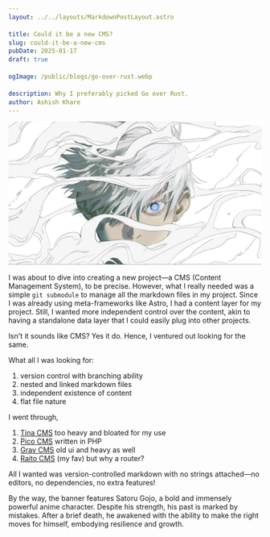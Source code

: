 ```yaml
---
layout: ../../layouts/MarkdownPostLayout.astro

title: Could it be a new CMS?
slug: could-it-be-a-new-cms
pubDate: 2025-01-17
draft: true

ogImage: /public/blogs/go-over-rust.webp

description: Why I preferably picked Go over Rust.
author: Ashish Khare
---
```


![banner](../../assets/blogs/could-it-be-a-new-cms/banner.webp)

I was about to dive into creating a new project—a CMS (Content Management System), to be precise. However, what I really needed was a simple `git submodule` to manage all the markdown files in my project. Since I was already using meta-frameworks like Astro, I had a content layer for my project. Still, I wanted more independent control over the content, akin to having a standalone data layer that I could easily plug into other projects.

Isn't it sounds like CMS? Yes it do. Hence, I ventured out looking for the same.

What all I was looking for:

1. version control with branching ability
2. nested and linked markdown files
3. independent existence of content
4. flat file nature

I went through,

1. [Tina CMS](https://tina.io/) too heavy and bloated for my use
2. [Pico CMS](https://picocms.org/) written in PHP
3. [Grav CMS](https://getgrav.org/) old ui and heavy as well
4. [Raito CMS](https://raito.arnaud.at/) (my fav) but why a router?

All I wanted was version-controlled markdown with no strings attached—no editors, no dependencies, no extra features!

By the way, the banner features Satoru Gojo, a bold and immensely powerful anime character. Despite his strength, his past is marked by mistakes. After a brief death, he awakened with the ability to make the right moves for himself, embodying resilience and growth.
